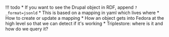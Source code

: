 !!! todo
    * If you want to see the Drupal object in RDF, append `?_format=jsonld`
    * This is based on a mapping in yaml which lives where
    * How to create or update a mapping
    * How an object gets into Fedora at the high level so that we can detect if it's working
    * Triplestore: where is it and how do we query it?